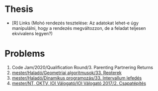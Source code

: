 # Thesis
- [R] Links (Mohó rendezés tesztelése:
Az adatokat lehet-e úgy manipulálni, hogy a rendezés megváltozzon, de a feladat teljesen ekvivalens legyen?)

# Problems
1. Code Jam/2020/Qualification Round/3. Parenting Partnering Returns
1. [mester/Haladó/Geometriai algoritmusok/33. Repterek](https://github.com/asztrikx/mester-linux/blob/master/Halad%C3%B3/Geometriai%20algoritmusok/33.%20Repterek%20***%20%20%20%20__-100/feladat.pdf)
1. [mester/Haladó/Dinamikus programozás/33. Intervallum lefedés](https://github.com/asztrikx/mester-linux/blob/master/Haladó/Dinamikus%20programozás/33.%20Intervallum%20lefedés%20***%20%20%20%20__-100/feladat.pdf)
1. [mester/NT, OKTV, IOI Válogató/IOI Válogató 2017/2. Csapatépítés](https://github.com/asztrikx/mester-linux/blob/master/NT%2C%20OKTV%2C%20IOI%20V%C3%A1logat%C3%B3/IOI%20V%C3%A1logat%C3%B3%202017/2.%20Csapat%C3%A9p%C3%ADt%C3%A9s%20%20%20%20__-100/feladat.pdf)
